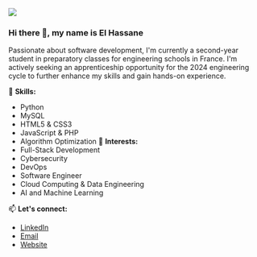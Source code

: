 ![](https://media.licdn.com/dms/image/D4E16AQHAGexPX_sviA/profile-displaybackgroundimage-shrink_350_1400/0/1714406394520?e=1721865600&v=beta&t=XoqiTVQBYBJdenAlFV0ajEahYRwUeZGnS98kFvzh6RA)

### Hi there 👋, my name is El Hassane

Passionate about software development, I'm currently a second-year student in preparatory classes for engineering schools in France. I'm actively seeking an apprenticeship opportunity for the 2024 engineering cycle to further enhance my skills and gain hands-on experience.

🔧 **Skills:**
- Python
- MySQL
- HTML5 & CSS3
- JavaScript & PHP
- Algorithm Optimization
🚀 **Interests:**
- Full-Stack Development
- Cybersecurity
- DevOps
- Software Engineer
- Cloud Computing & Data Engineering
- AI and Machine Learning

📫 **Let's connect:**
- [LinkedIn](https://www.linkedin.com/in/taibi-alaoui-el-hassane/)
- [Email](mailto:taibialaouihassan@gmail.com)
- [Website](https://alaoui.online/)

